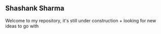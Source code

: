 ## Shashank Sharma

Welcome to my repository, it's still under construction + looking for new ideas to go with
